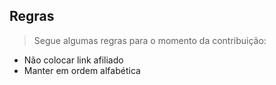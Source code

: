 ## Regras
> Segue algumas regras para o momento da contribuição:

* Não colocar link afiliado
* Manter em ordem alfabética
